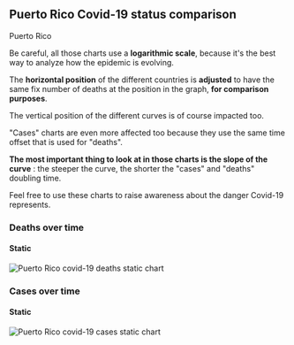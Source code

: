 ## Puerto Rico Covid-19 status comparison 

Puerto Rico



Be careful, all those charts use a **logarithmic scale**, because it's the best way to analyze how the epidemic is evolving.
 
The **horizontal position** of the different countries is **adjusted** to have the same fix number of deaths at the position in the graph, **for comparison purposes**.

The vertical position of the different curves is of course impacted too.

"Cases" charts are even more affected too because they use the same time offset that is used for "deaths".

**The most important thing to look at in those charts is the slope of the curve** : the steeper the curve, the shorter the "cases" and "deaths" doubling time.

Feel free to use these charts to raise awareness about the danger Covid-19 represents. 


 
### Deaths over time
 
#### Static
![Puerto Rico covid-19 deaths static chart](https://raw.githubusercontent.com/madlag/coronavirus_study/master/notebooks/graphs/2020-03-29/countries/Puerto_Rico/2020-03-29_Puerto_Rico_deaths.png "Puerto Rico covid-19 deaths static chart")   

 
### Cases over time
 
#### Static
![Puerto Rico covid-19 cases static chart](https://raw.githubusercontent.com/madlag/coronavirus_study/master/notebooks/graphs/2020-03-29/countries/Puerto_Rico/2020-03-29_Puerto_Rico_cases.png "Puerto Rico covid-19 cases static chart")   

